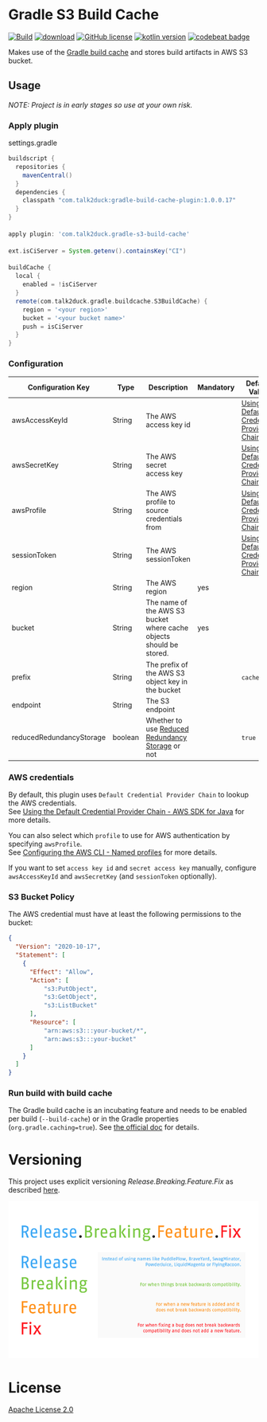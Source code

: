 # Gradle S3 Build Cache

[![Build](https://github.com/talk2duck/gradle-s3-build-cache/actions/workflows/build.yaml/badge.svg)](https://github.com/talk2duck/gradle-s3-build-cache/actions/workflows/build.yaml)
<a href="https://mvnrepository.com/artifact/com.talk2duck"><img alt="download" src="https://img.shields.io/maven-central/v/com.talk2duck/gradle-s3-build-cache"></a>
<a href="LICENSE"><img alt="GitHub license" src="https://img.shields.io/badge/license-Apache%20License%202.0-blue.svg?style=flat"></a>
<a href="http://kotlinlang.org"><img alt="kotlin version" src="https://img.shields.io/badge/kotlin-1.4-blue.svg"></a>
<a href="https://codebeat.co/projects/github-com-talk2duck-gradle-s3-build-cache-main"><img alt="codebeat badge" src="https://codebeat.co/badges/6cf2556d-0523-4d92-9878-bdbecc3b6bc4" /></a>

Makes use of the [Gradle build cache](https://docs.gradle.org/current/userguide/build_cache.html) and stores build artifacts 
in AWS S3 bucket.


## Usage

*NOTE: Project is in early stages so use at your own risk.*

### Apply plugin

settings.gradle

```groovy
buildscript {
  repositories {
    mavenCentral()
  }
  dependencies {
    classpath "com.talk2duck:gradle-build-cache-plugin:1.0.0.17"
  }
}

apply plugin: 'com.talk2duck.gradle-s3-build-cache'

ext.isCiServer = System.getenv().containsKey("CI")
 
buildCache {
  local {
    enabled = !isCiServer
  }
  remote(com.talk2duck.gradle.buildcache.S3BuildCache) {
    region = '<your region>'
    bucket = '<your bucket name>'
    push = isCiServer
  }
}
```

### Configuration

| Configuration Key        | Type    | Description                                                                                                | Mandatory | Default Value |
| ------------------------ | ------- | ---------------------------------------------------------------------------------------------------------- | --------- | ------------- |
| awsAccessKeyId           | String  | The AWS access key id                                                                                      |           | [Using the Default Credential Provider Chain](https://docs.aws.amazon.com/sdk-for-java/v1/developer-guide/credentials.html#credentials-default) |
| awsSecretKey             | String  | The AWS secret access key                                                                                  |           | [Using the Default Credential Provider Chain](https://docs.aws.amazon.com/sdk-for-java/v1/developer-guide/credentials.html#credentials-default) |
| awsProfile               | String  | The AWS profile to source credentials from                                                                 |           | [Using the Default Credential Provider Chain](https://docs.aws.amazon.com/sdk-for-java/v1/developer-guide/credentials.html#credentials-default) |
| sessionToken             | String  | The AWS sessionToken                                                                                       |           | [Using the Default Credential Provider Chain](https://docs.aws.amazon.com/sdk-for-java/v1/developer-guide/credentials.html#credentials-default) |
| region                   | String  | The AWS region                                                                                             | yes       |               |
| bucket                   | String  | The name of the AWS S3 bucket where cache objects should be stored.                                        | yes       |               |
| prefix                   | String  | The prefix of the AWS S3 object key in the bucket                                                          |           | `cache/`      |
| endpoint                 | String  | The S3 endpoint                                                                                            |           |               |
| reducedRedundancyStorage | boolean | Whether to use [Reduced Redundancy Storage](https://aws.amazon.com/s3/reduced-redundancy/?nc1=h_ls) or not |           | `true`        |

### AWS credentials

By default, this plugin uses `Default Credential Provider Chain` to lookup the AWS credentials.  
See [Using the Default Credential Provider Chain - AWS SDK for Java](https://docs.aws.amazon.com/sdk-for-java/v1/developer-guide/credentials.html#credentials-default) for more details.


You can also select which `profile` to use for AWS authentication by specifying `awsProfile`.  
See [Configuring the AWS CLI - Named profiles](https://docs.aws.amazon.com/cli/latest/userguide/cli-configure-profiles.html) for more details. 

If you want to set `access key id` and `secret access key` manually,
configure `awsAccessKeyId` and `awsSecretKey` (and `sessionToken` optionally).


### S3 Bucket Policy

The AWS credential must have at least the following permissions to the bucket:

```json
{
  "Version": "2020-10-17",
  "Statement": [
    {
      "Effect": "Allow",
      "Action": [
          "s3:PutObject",
          "s3:GetObject",
          "s3:ListBucket"
      ],
      "Resource": [
          "arn:aws:s3:::your-bucket/*",
          "arn:aws:s3:::your-bucket"
      ]
    }
  ]
}
```

### Run build with build cache

The Gradle build cache is an incubating feature and needs to be enabled per build (`--build-cache`) or in the Gradle properties (`org.gradle.caching=true`).
See [the official doc](https://docs.gradle.org/current/userguide/build_cache.html#sec:build_cache_enable) for details.

# Versioning

This project uses explicit versioning *Release.Breaking.Feature.Fix* as described [here](https://medium.com/sapioit/why-having-3-numbers-in-the-version-name-is-bad-92fc1f6bc73c).

![Explicit Versioning](/explicit-versioning.png)


# License

[Apache License 2.0](./LICENSE)
